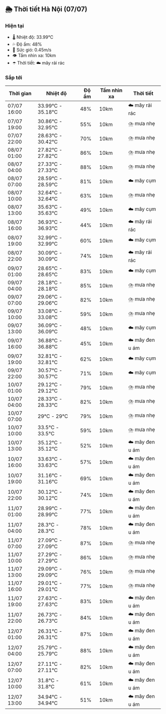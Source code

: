 ## 🌦️ Thời tiết Hà Nội (07/07)

### Hiện tại

- 🌡️ Nhiệt độ: 33.99℃
- 💦 Độ ẩm: 48%
- 💨 Sức gió: 0.45m/s
- 👁️ Tầm nhìn xa: 10km
- ☂️ Thời tiết: ☁️ mây rải rác

### Sắp tới

| Thời gian | Nhiệt độ | Độ ẩm | Tầm nhìn xa | Thời tiết |
| --- | --- | --- | --- | --- |
| 07/07 16:00 | 33.99℃ - 35.18℃ | 48% | 10km | ☁️ mây rải rác |
| 07/07 19:00 | 30.86℃ - 32.95℃ | 55% | 10km | ⛈️ mưa nhẹ |
| 07/07 22:00 | 28.63℃ - 30.42℃ | 70% | 10km | ⛈️ mưa nhẹ |
| 08/07 01:00 | 27.82℃ - 27.82℃ | 86% | 10km | ⛈️ mưa nhẹ |
| 08/07 04:00 | 27.33℃ - 27.33℃ | 88% | 10km | ⛈️ mưa nhẹ |
| 08/07 07:00 | 28.59℃ - 28.59℃ | 81% | 10km | ☁️ mây cụm |
| 08/07 10:00 | 32.64℃ - 32.64℃ | 63% | 10km | ⛈️ mưa nhẹ |
| 08/07 13:00 | 35.63℃ - 35.63℃ | 49% | 10km | ☁️ mây cụm |
| 08/07 16:00 | 36.93℃ - 36.93℃ | 44% | 10km | ☁️ mây rải rác |
| 08/07 19:00 | 32.99℃ - 32.99℃ | 60% | 10km | ☁️ mây cụm |
| 08/07 22:00 | 30.09℃ - 30.09℃ | 74% | 10km | ☁️ mây rải rác |
| 09/07 01:00 | 28.65℃ - 28.65℃ | 83% | 10km | ☁️ mây cụm |
| 09/07 04:00 | 28.18℃ - 28.18℃ | 85% | 10km | ⛈️ mưa nhẹ |
| 09/07 07:00 | 29.06℃ - 29.06℃ | 82% | 10km | ⛈️ mưa nhẹ |
| 09/07 10:00 | 33.08℃ - 33.08℃ | 59% | 10km | ⛈️ mưa nhẹ |
| 09/07 13:00 | 36.09℃ - 36.09℃ | 48% | 10km | ☁️ mây cụm |
| 09/07 16:00 | 36.88℃ - 36.88℃ | 45% | 10km | ☁️ mây đen u ám |
| 09/07 19:00 | 32.81℃ - 32.81℃ | 62% | 10km | ☁️ mây cụm |
| 09/07 22:00 | 30.57℃ - 30.57℃ | 71% | 10km | ☁️ mây cụm |
| 10/07 01:00 | 29.12℃ - 29.12℃ | 79% | 10km | ⛈️ mưa nhẹ |
| 10/07 04:00 | 28.33℃ - 28.33℃ | 82% | 10km | ⛈️ mưa nhẹ |
| 10/07 07:00 | 29℃ - 29℃ | 79% | 10km | ⛈️ mưa nhẹ |
| 10/07 10:00 | 33.5℃ - 33.5℃ | 59% | 10km | ⛈️ mưa nhẹ |
| 10/07 13:00 | 35.12℃ - 35.12℃ | 52% | 10km | ☁️ mây đen u ám |
| 10/07 16:00 | 33.63℃ - 33.63℃ | 57% | 10km | ☁️ mây đen u ám |
| 10/07 19:00 | 31.16℃ - 31.16℃ | 69% | 10km | ☁️ mây đen u ám |
| 10/07 22:00 | 30.12℃ - 30.12℃ | 74% | 10km | ☁️ mây đen u ám |
| 11/07 01:00 | 28.99℃ - 28.99℃ | 77% | 10km | ☁️ mây đen u ám |
| 11/07 04:00 | 28.3℃ - 28.3℃ | 78% | 10km | ☁️ mây đen u ám |
| 11/07 07:00 | 27.09℃ - 27.09℃ | 87% | 10km | ⛈️ mưa nhẹ |
| 11/07 10:00 | 27.29℃ - 27.29℃ | 86% | 10km | ⛈️ mưa nhẹ |
| 11/07 13:00 | 29.09℃ - 29.09℃ | 76% | 10km | ⛈️ mưa nhẹ |
| 11/07 16:00 | 29.01℃ - 29.01℃ | 77% | 10km | ⛈️ mưa nhẹ |
| 11/07 19:00 | 27.63℃ - 27.63℃ | 83% | 10km | ☁️ mây đen u ám |
| 11/07 22:00 | 26.73℃ - 26.73℃ | 84% | 10km | ☁️ mây đen u ám |
| 12/07 01:00 | 26.31℃ - 26.31℃ | 87% | 10km | ☁️ mây đen u ám |
| 12/07 04:00 | 25.79℃ - 25.79℃ | 88% | 10km | ☁️ mây đen u ám |
| 12/07 07:00 | 27.11℃ - 27.11℃ | 82% | 10km | ☁️ mây đen u ám |
| 12/07 10:00 | 31.8℃ - 31.8℃ | 61% | 10km | ☁️ mây đen u ám |
| 12/07 13:00 | 34.94℃ - 34.94℃ | 51% | 10km | ☁️ mây đen u ám |
